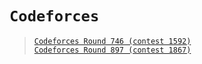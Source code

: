 # `Codeforces`
> [`Codeforces Round 746 (contest 1592)`](./cf_1592)  
> [`Codeforces Round 897 (contest 1867)`](./cf_1867)